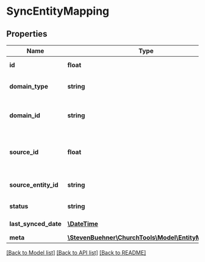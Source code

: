 # SyncEntityMapping

## Properties
Name | Type | Description | Notes
------------ | ------------- | ------------- | -------------
**id** | **float** | ID of Entity Mapping | [optional] 
**domain_type** | **string** | ChurchTools Domain Type | [optional] 
**domain_id** | **string** | ChurchTools Internal Domain Identifier | [optional] 
**source_id** | **float** | Id of Source System Registered in ChurchTools | [optional] 
**source_entity_id** | **string** | Source Entity&#x27;s Identifier | [optional] 
**status** | **string** | Status of Relationship | [optional] 
**last_synced_date** | [**\DateTime**](\DateTime.md) | Date of Last Sync | [optional] 
**meta** | [**\StevenBuehner\ChurchTools\Model\EntityMetaData**](EntityMetaData.md) |  | [optional] 

[[Back to Model list]](../../README.md#documentation-for-models) [[Back to API list]](../../README.md#documentation-for-api-endpoints) [[Back to README]](../../README.md)

